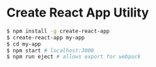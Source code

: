 # Create React App Utility

```bash
$ npm install -g create-react-app
$ create-react-app my-app
$ cd my-app
$ npm start # localhost:3000
$ npm run eject # allows export for webpack
```
